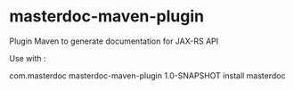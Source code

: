 masterdoc-maven-plugin
======================

Plugin Maven to generate documentation for JAX-RS API


Use with : 

<plugin>
    <groupId>com.masterdoc</groupId>
    <artifactId>masterdoc-maven-plugin</artifactId>
    <version>1.0-SNAPSHOT</version>
    <executions>
     <execution>
      <phase>install</phase>
      <goals>
       <goal>masterdoc</goal>
      </goals>
     </execution>
    </executions>
</plugin>
